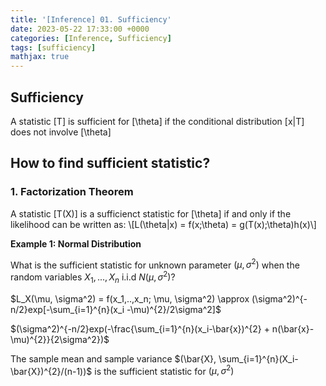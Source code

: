 ```yaml
---
title: '[Inference] 01. Sufficiency'
date: 2023-05-22 17:33:00 +0000
categories: [Inference, Sufficiency]
tags: [sufficiency]
mathjax: true
---
```


## Sufficiency

A statistic \[T\] is sufficient for \[\theta\] if the conditional distribution \[x|T\] does not involve \[\theta\]


## How to find sufficient statistic? 
### 1. Factorization Theorem

A statistic \[T(X)\] is a sufficienct statistic for \[\theta\] if and only if the likelihood can be written as:
\\[L(\theta|x) = f(x;\theta) = g(T(x);\theta)h(x)\\]

**Example 1: Normal Distribution**

What is the sufficient statistic for unknown parameter $(\mu, \sigma^2)$ when the random variables $X_1, ..., X_n$ i.i.d $N(\mu, \sigma^2)$?

$L_X(\mu, \sigma^2) = f(x_1,..,x_n; \mu, \sigma^2) \approx (\sigma^2)^{-n/2}exp[-\sum_{i=1}^{n}(x_i -\mu)^{2}/2\sigma^2]$

$(\sigma^2)^{-n/2}exp(-\frac{\sum_{i=1}^{n}(x_i-\bar{x})^{2} + n(\bar{x}-\mu)^{2}}{2\sigma^2})$

The sample mean and sample variance $(\bar{X}, \sum_{i=1}^{n}(X_i-\bar{X})^{2}/(n-1))$ is the sufficient statistic for $(\mu, \sigma^2)$ 
